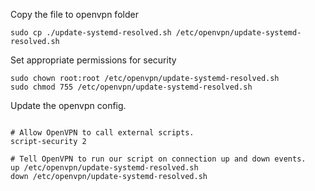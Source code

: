 
Copy the file to openvpn folder
```
sudo cp ./update-systemd-resolved.sh /etc/openvpn/update-systemd-resolved.sh
```


Set appropriate permissions for security
```
sudo chown root:root /etc/openvpn/update-systemd-resolved.sh
sudo chmod 755 /etc/openvpn/update-systemd-resolved.sh
```

Update the openvpn config.

```

# Allow OpenVPN to call external scripts.
script-security 2

# Tell OpenVPN to run our script on connection up and down events.
up /etc/openvpn/update-systemd-resolved.sh
down /etc/openvpn/update-systemd-resolved.sh

```

